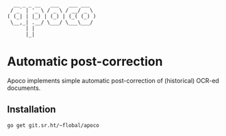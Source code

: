 ```
  __ _ _ __   ___   ___ ___
 / _` | '_ \ / _ \ / __/ _ \
( (_| | |_) | (_) | (_( (_) )
 \__,_| .__/ \___/ \___\___/
      | |
      |_|
```

# Automatic post-correction
Apoco implements simple automatic post-correction of (historical)
OCR-ed documents.

## Installation
`go get git.sr.ht/~flobal/apoco`

